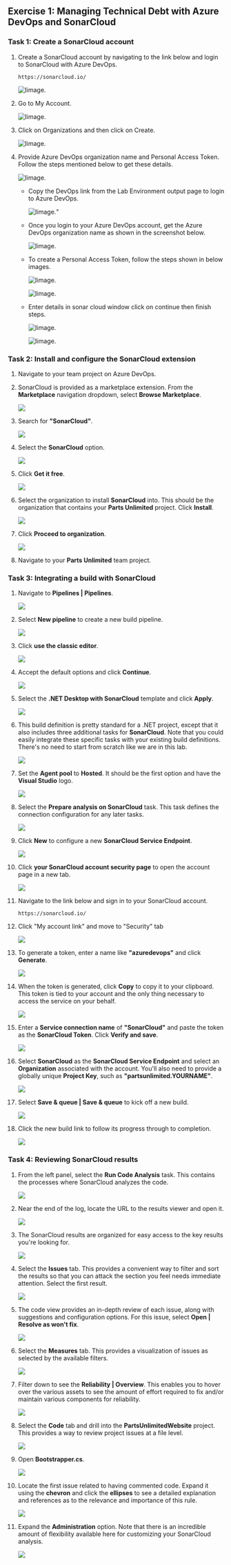 ## Exercise 1: Managing Technical Debt with Azure DevOps and SonarCloud ##

<a name="Ex1Task1"></a>
### Task 1: Create a SonarCloud account ### 

 1. Create a SonarCloud account by navigating to the link below and login to SonarCloud with Azure DevOps.
    
    ```
    https://sonarcloud.io/
    ```

    ![Iimage.](https://raw.githubusercontent.com/CloudLabs-MOC/azuredevopslabs/az400-badri/labs/azuredevops/sonarcloud/images/login.png) 

 1. Go to My Account. 

    ![Iimage.](https://raw.githubusercontent.com/CloudLabs-MOC/azuredevopslabs/az400-badri/labs/azuredevops/sonarcloud/images/myaccount.png) 

 1. Click on Organizations and then click on Create. 

    ![Iimage.](https://raw.githubusercontent.com/CloudLabs-MOC/azuredevopslabs/az400-badri/labs/azuredevops/sonarcloud/images/organization.png) 

 1. Provide Azure DevOps organization name and Personal Access Token. Follow the steps mentioned below to get these details.

    ![Iimage.](https://raw.githubusercontent.com/CloudLabs-MOC/azuredevopslabs/az400-badri/labs/azuredevops/sonarcloud/images/additionaldetails.png) 

    - Copy the DevOps link from the Lab Environment output page to login to Azure DevOps.
 
      ![Iimage.](https://raw.githubusercontent.com/CloudLabs-MOC/azuredevopslabs/az400-badri/labs/azuredevops/sonarcloud/images/lab-output.png)"

    - Once you login to your Azure DevOps account, get the Azure DevOps organization name as shown in the screenshot below.

      ![Iimage.](https://raw.githubusercontent.com/CloudLabs-MOC/azuredevopslabs/az400-badri/labs/azuredevops/sonarcloud/images/orgname.png) 

    - To create a Personal Access Token, follow the steps shown in below images. 

      ![Iimage.](https://raw.githubusercontent.com/CloudLabs-MOC/azuredevopslabs/az400-badri/labs/azuredevops/sonarcloud/images/pat1.png)

      ![Iimage.](https://raw.githubusercontent.com/CloudLabs-MOC/azuredevopslabs/az400-badri/labs/azuredevops/sonarcloud/images/pat2.png) 

    - Enter details in sonar cloud window click on continue then finish steps. 

      ![Iimage.](https://raw.githubusercontent.com/CloudLabs-MOC/azuredevopslabs/az400-badri/labs/azuredevops/sonarcloud/images/nextstep.png)

      ![Iimage.](https://raw.githubusercontent.com/CloudLabs-MOC/azuredevopslabs/az400-badri/labs/azuredevops/sonarcloud/images/finalstep.png)
      
### Task 2: Install and configure the SonarCloud extension ###

1. Navigate to your team project on Azure DevOps.

1. SonarCloud is provided as a marketplace extension. From the **Marketplace** navigation dropdown, select **Browse Marketplace**.

    ![](images/000.png)

1. Search for **"SonarCloud"**.

    ![](images/001.png)

1. Select the **SonarCloud** option.

    ![](images/002.png)

1. Click **Get it free**.

    ![](images/003.png)

1. Select the organization to install **SonarCloud** into. This should be the organization that contains your **Parts Unlimited** project. Click **Install**.

    ![](images/004.png)

1. Click **Proceed to organization**.

    ![](images/005.png)

1. Navigate to your **Parts Unlimited** team project.

<a name="Ex1Task2"></a>
### Task 3: Integrating a build with SonarCloud ###

1. Navigate to **Pipelines \| Pipelines**.

    ![](images/006.png)

1. Select **New pipeline** to create a new build pipeline.

    ![](images/007.png)

1. Click **use the classic editor**.

    ![](images/008.png)

1. Accept the default options and click **Continue**.

    ![](images/009.png)

1. Select the **.NET Desktop with SonarCloud** template and click **Apply**.

    ![](images/010.png)

1. This build definition is pretty standard for a .NET project, except that it also includes three additional tasks for **SonarCloud**. Note that you could easily integrate these specific tasks with your existing build definitions. There's no need to start from scratch like we are in this lab.

    ![](images/011.png)

1. Set the **Agent pool** to **Hosted**. It should be the first option and have the **Visual Studio** logo.

    ![](images/012.png)

1. Select the **Prepare analysis on SonarCloud** task. This task defines the connection configuration for any later tasks.

    ![](images/013.png)

1. Click **New** to configure a new **SonarCloud Service Endpoint**.

    ![](images/014.png)

1. Click **your SonarCloud account security page** to open the account page in a new tab.

    ![](images/015.png)

1. Navigate to the link below and sign in to your SonarCloud account.

    ```
    https://sonarcloud.io/
    ```

1. Click "My account link" and move to "Security" tab

    ![](images/015a.png)

1. To generate a token, enter a name like **"azuredevops"** and click **Generate**.

    ![](images/016.png)

1. When the token is generated, click **Copy** to copy it to your clipboard. This token is tied to your account and the only thing necessary to access the service on your behalf.

    ![](images/017.png)

1. Enter a **Service connection name** of **"SonarCloud"** and paste the token as the **SonarCloud Token**. Click **Verify and save**.

    ![](images/018.png)

1. Select **SonarCloud** as the **SonarCloud Service Endpoint** and select an **Organization** associated with the account. You'll also need to provide a globally unique **Project Key**, such as **"partsunlimited.YOURNAME"**.

    ![](images/019.png)

1. Select **Save & queue \| Save & queue** to kick off a new build.

    ![](images/020.png)

1. Click the new build link to follow its progress through to completion.

    ![](images/021.png)

<a name="Ex1Task3"></a>
### Task 4: Reviewing SonarCloud results ###

1. From the left panel, select the **Run Code Analysis** task. This contains the processes where SonarCloud analyzes the code.

    ![](images/022.png)

1. Near the end of the log, locate the URL to the results viewer and open it.

    ![](images/023.png)

1. The SonarCloud results are organized for easy access to the key results you're looking for.

    ![](images/024.png)

1. Select the **Issues** tab. This provides a convenient way to filter and sort the results so that you can attack the section you feel needs immediate attention. Select the first result.

    ![](images/025.png)

1. The code view provides an in-depth review of each issue, along with suggestions and configuration options. For this issue, select **Open \| Resolve as won't fix**.

    ![](images/026.png)

1. Select the **Measures** tab. This provides a visualization of issues as selected by the available filters.

    ![](images/027.png)

1. Filter down to see the **Reliability \| Overview**. This enables you to hover over the various assets to see the amount of effort required to fix and/or maintain various components for reliability.

    ![](images/028.png)

1. Select the **Code** tab and drill into the **PartsUnlimitedWebsite** project. This provides a way to review project issues at a file level.

    ![](images/029.png)

1. Open **Bootstrapper.cs**.

    ![](images/030.png)

1. Locate the first issue related to having commented code. Expand it using the **chevron** and click the **ellipses** to see a detailed explanation and references as to the relevance and importance of this rule.

    ![](images/031.png)

1. Expand the **Administration** option. Note that there is an incredible amount of flexibility available here for customizing your SonarCloud analysis.

    ![](images/032.png)

